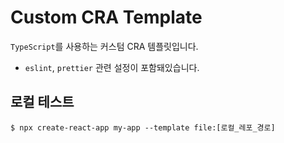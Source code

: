 # Custom CRA Template

`TypeScript`를 사용하는 커스텀 CRA 템플릿입니다.

- `eslint`, `prettier` 관련 설정이 포함돼있습니다.

## 로컬 테스트

```shell
$ npx create-react-app my-app --template file:[로컬_레포_경로]
```
